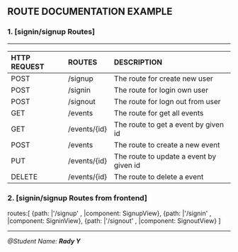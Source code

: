 ## ROUTE DOCUMENTATION EXAMPLE


### 1. [signin/signup Routes]
---
| HTTP REQUEST| ROUTES | DESCRIPTION |
| :---        | :----   |          :--- |
| POST        | /signup       |The route for create new user   |
| POST        | /signin       |The route for login own user   |
| POST        | /signout      |The route for logn out from user   |
| GET         | /events       |The route for get all events   |
| GET         | /events/{id}  |The route to get a event by given id |
| POST        | /events       |  The route to create a new event |
| PUT         | /events/{id}  | The route to update a event by given id |
| DELETE      | /events/{id}  | The route to delete a event|

### 2. [signin/signup Routes from frontend]

routes:[
    {path:  |'/signup' , |component:   SignupView},
    {path:  |'/signin' , |component:   SigninView},
    {path:  |'/signout' , |component:  SignoutView}
]  

---
<i>@Student Name: <b> Rady Y</b></i>
